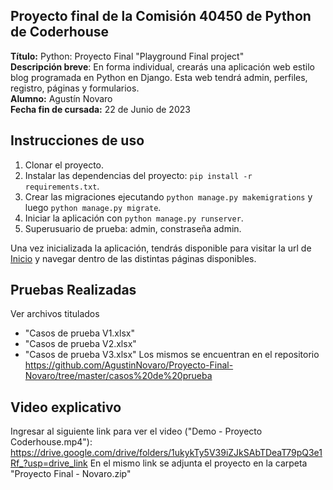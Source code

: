 ## Proyecto final de la Comisión 40450 de Python de Coderhouse

**Título:** Python: Proyecto Final "Playground Final project"  
**Descripción breve**: En forma individual, crearás una aplicación web estilo blog programada en Python en Django. Esta web tendrá admin, perfiles, registro, páginas y formularios.  
**Alumno:** Agustín Novaro  
**Fecha fin de cursada:** 22 de Junio de 2023  

## Instrucciones de uso

1. Clonar el proyecto.
2. Instalar las dependencias del proyecto: `pip install -r requirements.txt`.
3. Crear las migraciones ejecutando `python manage.py makemigrations` y luego `python manage.py migrate`.
4. Iniciar la aplicación con `python manage.py runserver`.
5. Superusuario de prueba: admin, constraseña admin.

Una vez inicializada la aplicación, tendrás disponible para visitar la url de [Inicio](http://127.0.0.1:8000/) y navegar dentro de las distintas páginas disponibles.

## Pruebas Realizadas
Ver archivos titulados 
- "Casos de prueba V1.xlsx"
- "Casos de prueba V2.xlsx"
- "Casos de prueba V3.xlsx" 
Los mismos se encuentran en el repositorio https://github.com/AgustinNovaro/Proyecto-Final-Novaro/tree/master/casos%20de%20prueba

## Video explicativo
Ingresar al siguiente link para ver el video ("Demo - Proyecto Coderhouse.mp4"): 
https://drive.google.com/drive/folders/1ukykTy5V39iZJkSAbTDeaT79pQ3e1Rf_?usp=drive_link
En el mismo link se adjunta el proyecto en la carpeta "Proyecto Final - Novaro.zip"
